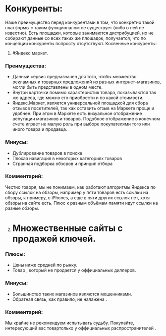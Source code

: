 # Конкуренты:

Наше преимущество перед конкурентами в том, что конкретно такой платформы с таким функционалом не существует (либо о ней не известно). Есть площадки, которые занимаются дистрибуцией, но не собирают данные со всех таких же площадок, получается, что по концепции конкуренты попросту отсутствуют.
Косвенные конкуренты:
1. #Яндекс маркет.

### Преимущества: 
* Данный сервис предназначен для того, чтобы множество рекламных и товарных предложений из разных интернет–магазинов, могли быть представлены в одном месте.
* Внутри карточки помимо характеристик товара, показываются так же адреса, где можно его приобрести и по какой стоимости.
* Яндекс.Маркет, является универсальной площадкой для сбора отзывов посетителей, так как оставить отзыв на Маркете проще и удобнее.
При этом в Маркете есть визуальное отображение репутации магазинов и товаров.
Подобное отображение в конечном счете играет не малую роль при выборе покупателями того или иного товара и продавца.

### Минусы: 
* Дублирование товаров в поиске
* Плохая навигация в некоторых категориях товаров
* Странная подборка обзоров и принцип отбора

### Комментарий:
Честно говоря, мы не понимаем, как работают алгоритмы Яндекса по сбору ссылок на обзоры, например у пяти товаров есть ссылки на обзоры, к примеру, с iPhones, а еще в пяти других ссылок нет, хотя обзоры на сайте есть. Плюс к разным объёмам памяти идут ссылки на разные обзоры.

2. # Множественные сайты с продажей ключей.

### Плюсы:
* Цены ниже средней по рынку.
* Товар , который не продается у оффициальных диллеров.

### Минусы:
* Большинство таких магазинов являются мошенниками.
* Обратная связь, как правило, не налажена .

### Комментарий:
Мы  крайне не рекомендуем испытывать судьбу. Покупайте, интересующий вас товартолько у оффициальных распространителей .
